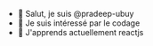 - 👋 Salut, je suis @pradeep-ubuy
- 👀 Je suis intéressé par le codage
- 🌱 J'apprends actuellement reactjs
